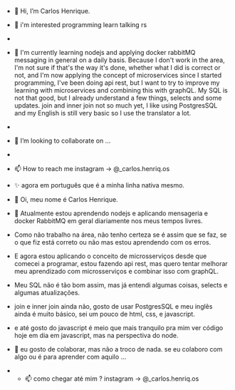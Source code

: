 - 👋 Hi, I’m Carlos Henrique.
- 👀 i'm interested programming learn talking rs 
- 
- 🌱 I'm currently learning nodejs and applying docker rabbitMQ messaging in general on a daily basis. Because I don't work in the area, I'm not sure if that's the way it's done, whether what I did is correct or not, and I'm now applying the concept of microservices since I started programming, I've been doing api rest, but I want to try to improve my learning with microservices and combining this with graphQL. My SQL is not that good, but I already understand a few things, selects and some updates. join and inner join not so much yet, I like using PostgresSQL and my English is still very basic so I use the translator a lot.
- 
- 💞️ I’m looking to collaborate on ...
- 
- 📫 How to reach me instagram -> @_carlos.henriq.os

- ✨ agora em português que é a minha linha nativa mesmo.

- 👋 Oi, meu nome é Carlos Henrique.

- 🌱 Atualmente estou aprendendo nodejs e aplicando mensageria e docker RabbitMQ em geral diariamente nos meus tempos livres.
- Como não trabalho na área, não tenho certeza se é assim que se faz, se o que fiz está correto ou não mas estou aprendendo com os erros.
- E agora estou aplicando o conceito de microsserviços desde que comecei a programar, estou fazendo api rest, mas quero tentar melhorar meu aprendizado com microsserviços e combinar isso com graphQL.
- Meu SQL não é tão bom assim, mas já entendi algumas coisas, selects e algumas atualizações.
- join e inner join ainda não, gosto de usar PostgresSQL e meu inglês ainda é muito básico, sei um pouco de html, css, e javascript.
- e até gosto do javascript é meio que mais tranquilo pra mim ver código hoje em dia em javascript, mas na perspectiva do node.

- 💞️ eu gosto de colaborar, mas não a troco de nada. se eu colaboro com algo ou é para aprender com aquilo ...

- - 📫 como chegar até mim ? instagram -> @_carlos.henriq.os
